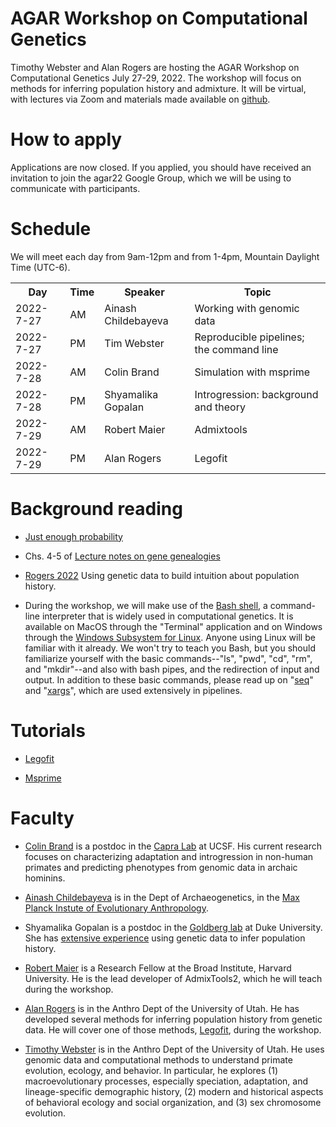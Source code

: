 # AGAR Workshop on Computational Genetics

Timothy Webster and Alan Rogers are hosting the AGAR Workshop on
Computational Genetics July 27-29, 2022. The workshop will focus on
methods for inferring population history and admixture. It will be
virtual, with lectures via Zoom and materials made available on
[github](https://github.com/alanrogers/agar22.git).

# How to apply

Applications are now closed. If you applied, you should have received
an invitation to join the agar22 Google Group, which we will be using
to communicate with participants.

# Schedule

We will meet each day from 9am-12pm and from 1-4pm, Mountain Daylight
Time (UTC-6).

<table>
<tr>
<th>Day</th>
<th>Time</th>
<th>Speaker</th>
<th>Topic</th>
</tr>

<tr>
<td>2022-7-27</td>
<td>AM</td>
<td>Ainash Childebayeva</td>
<td>Working with genomic data</td>
</tr>

<tr>
<td>2022-7-27</td>
<td>PM</td>
<td>Tim Webster</td>
<td>Reproducible pipelines; the command line</td>
</tr>

<tr>
<td>2022-7-28</td>
<td>AM</td>
<td>Colin Brand</td>
<td>Simulation with msprime</td>
</tr>

<tr>
<td>2022-7-28</td>
<td>PM</td>
<td>Shyamalika Gopalan</td>
<td>Introgression: background and theory</td>
</tr>

<tr>
<td>2022-7-29</td>
<td>AM</td>
<td>Robert Maier</td>
<td>Admixtools</td>
</tr>

<tr>
<td>2022-7-29</td>
<td>PM</td>
<td>Alan Rogers</td>
<td>Legofit</td>
</tr>
</table>

# Background reading

* [Just enough probability](http://content.csbs.utah.edu/~rogers/pubs/Rogers-JEP.pdf)

* Chs. 4-5 of [Lecture notes on gene genealogies](ggeneal.pdf)

* [Rogers 2022](https://arxiv.org/abs/2201.02668) Using genetic data
    to build intuition about population history.

* During the workshop, we will make use of the
[Bash shell](https://www.gnu.org/software/bash/manual), a command-line
interpreter that is widely used in computational genetics. It is
available on MacOS through the "Terminal" application and on Windows
through the
[Windows Subsystem for Linux](https://docs.microsoft.com/en-us/windows/wsl/install). Anyone
using Linux will be familiar with it already.  We won't try to teach
you Bash, but you should familiarize yourself with the basic
commands--"ls", "pwd", "cd", "rm", and "mkdir"--and also with bash
pipes, and the redirection of input and output. In addition to these
basic commands, please read up on
"[seq](https://linuxhandbook.com/seq-command/)" and
"[xargs](https://en.wikipedia.org/wiki/Xargs)", which are used
extensively in pipelines.

# Tutorials

* [Legofit](legofit/legotut.pdf)

* [Msprime](msprime/msptut.pdf)

# Faculty

* [Colin Brand](https://colinmbrand.weebly.com) is a postdoc in the
  [Capra Lab](https://http://www.capralab.org) at UCSF. His current
  research focuses on characterizing adaptation and introgression in non-human
  primates and predicting phenotypes from genomic data in archaic hominins.

* [Ainash Childebayeva](https://sph.umich.edu/stories/2020posts/ainash-childebayeva.html)
  is in the Dept of Archaeogenetics, in the
  [Max Planck Instute of Evolutionary Anthropology](https://pure.mpg.de/cone/persons/resource/persons242932).

* Shyamalika Gopalan is a postdoc in the
  [Goldberg lab](https://www.goldberglab.org/people) at Duke
  University. She has
  [extensive experience](https://scholar.google.com/citations?user=mZhqPRMAAAAJ&hl=en)
  using genetic data to infer population history.

* [Robert Maier](https://heb.fas.harvard.edu/people/robert-maier) is a
  Research Fellow at the Broad Institute, Harvard University. He is
  the lead developer of AdmixTools2, which he will teach during the
  workshop. 

* [Alan Rogers](https://anthro.utah.edu/profile.php?unid=u0028949) is
  in the Anthro Dept of the University of Utah. He has developed
  several methods for inferring population history from genetic
  data. He will cover one of those methods,
  [Legofit](https://alanrogers.github.io/legofit/html/index.html),
  during the workshop.

* [Timothy Webster](https://faculty.utah.edu/u6023206-TIM_WEBSTER/hm/index.hml)
  is in the Anthro Dept of the University of Utah. He uses genomic
  data and computational methods to understand primate evolution,
  ecology, and behavior. In particular, he explores (1)
  macroevolutionary processes, especially speciation, adaptation, and
  lineage-specific demographic history, (2) modern and historical
  aspects of behavioral ecology and social organization, and (3) sex
  chromosome evolution.

